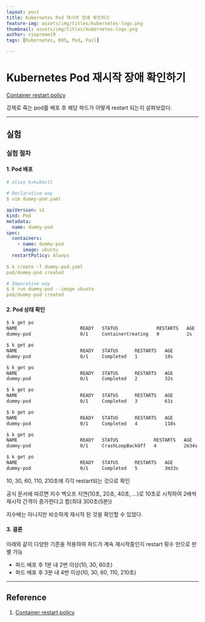 ```yaml
---
layout: post
title: Kubernetes Pod 재시작 장애 확인하기
feature-img: assets/img/titles/kubernetes-logo.png
thumbnail: assets/img/titles/kubernetes-logo.png
author: csupreme19
tags: [Kubernetes, K8S, Pod, Fail]

---
```


# Kubernetes Pod 재시작 장애 확인하기

[Container restart policy](https://kubernetes.io/docs/concepts/workloads/pods/pod-lifecycle/#restart-policy)

강제로 죽는 pod를 배포 후 해당 파드가 어떻게 restart 되는지 살펴보았다.

---

## 실험

### 실험 절차



#### 1. Pod 배포

```yaml
# alias k=kubectl

# Declarative way
$ vim dummy-pod.yaml

apiVersion: v1
kind: Pod
metadata:
  name: dummy-pod
spec:
  containers:
    - name: dummy-pod
      image: ubuntu
  restartPolicy: Always
  
$ k create -f dummy-pod.yaml
pod/dummy-pod created

# Imperative way
$ k run dummy-pod --image ubuntu
pod/dummy-pod created
```



#### 2. Pod 상태 확인

```sh
$ k get po
NAME                       READY   STATUS              RESTARTS   AGE
dummy-pod                  0/1     ContainerCreating   0          2s

$ k get po
NAME                       READY   STATUS      RESTARTS   AGE
dummy-pod                  0/1     Completed   1          10s

$ k get po
NAME                       READY   STATUS      RESTARTS   AGE
dummy-pod                  0/1     Completed   2          32s

$ k get po
NAME                       READY   STATUS      RESTARTS   AGE
dummy-pod                  0/1     Completed   3          61s

$ k get po
NAME                       READY   STATUS      RESTARTS   AGE
dummy-pod                  0/1     Completed   4          118s

$ k get po
NAME                       READY   STATUS             RESTARTS   AGE
dummy-pod                  0/1     CrashLoopBackOff   4          2m34s

$ k get po
NAME                       READY   STATUS      RESTARTS   AGE
dummy-pod                  0/1     Completed   5          3m33s
```

10, 30, 60, 110, 210초에 각각 restart되는 것으로 확인

공식 문서에 따르면 지수 백오프 지연(10초, 20초, 40초, ...)로 10초로 시작하여 2배씩 재시작 간격이 증가한다고 함(최대 300초(5분))

지수배는 아니지만 비슷하게 재시작 된 것을 확인할 수 있었다.



#### 3. 결론

아래와 같이 다양한 기준을 적용하여 파드가 계속 재시작중인지 restart 횟수 만으로 판별 가능
- 파드 배포 후 1분 내 2번 이상(10, 30, 60초)
- 파드 배포 후 3분 내 4번 이상(10, 30, 60, 110, 210초)


---

## Reference

1. [Container restart policy](https://kubernetes.io/docs/concepts/workloads/pods/pod-lifecycle/#restart-policy)